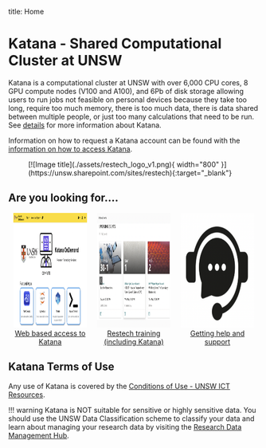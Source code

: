 title: Home

# Katana - Shared Computational Cluster at UNSW 

Katana is a computational cluster at UNSW with over 6,000 CPU cores, 8 GPU compute nodes (V100 and A100), 
and 6Pb of disk storage allowing users to run jobs not feasible on personal devices because they take too long,
require too much memory, there is too much data, there is data shared between multiple people, or just too many
calculations that need to be run. See [details](/using_katana/about_katana) for more information about Katana.

Information on how to request a Katana account can be found with the
[information on how to access Katana](using_katana/accessing_katana/#requesting-an-account).

<figure markdown>
  [![Image title](./assets/restech_logo_v1.png){ width="800" }](https://unsw.sharepoint.com/sites/restech){:target="_blank"}
</figure>


## Are you looking for....

<div style="display: flex; justify-content: space-around;">
    <div style="flex: 1; margin: 0 10px;">
      <div style="display: inline-block; text-align: center;">
            <a href="/using_katana/ondemand"><img src="../assets/kod_square.png" alt="Web based access to Katana" style="max-width: 100%; height: 230px;"></a>
            <div><a href="/using_katana/ondemand">Web based access to Katana</a></div>
        </a>
      </div>
    </div>
    <div style="flex: 1; margin: 0 10px;">
      <div style="display: inline-block; text-align: center;">
            <a href="https://unsw.sharepoint.com/sites/restech" target="_blank"><img src="../assets/next_training.png" alt="Restech training" style="max-width: 100%; height: 230px;"></a>
            <div><a href="https://unsw.sharepoint.com/sites/restech" target="_blank">Restech training (including Katana)</a></div>
        </a>
      </div>
    </div>
    <div style="flex: 1; margin: 0 10px;">
      <div style="display: inline-block; text-align: center;">
            <a href="help_support/user_support"><img src="../assets/help_support.png" alt="Getting help and support" style="max-width: 100%; height: 230px;"></a>
            <div><a href="help_support/user_support">Getting help and support</a></div>
        </a>
      </div>
    </div>
</div>





## **Katana Terms of Use**

Any use of Katana is covered by the [Conditions of Use - UNSW ICT Resources](https://www.it.unsw.edu.au/students/policies/agree_to_rules.html). 

!!! warning
    Katana is NOT suitable for sensitive or highly sensitive data. You should use the UNSW Data Classification scheme to classify your data and learn about managing your research data by visiting the [Research Data Management Hub](https://research.unsw.edu.au/research-data-management-hub).
